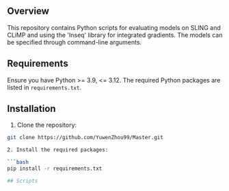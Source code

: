 ## Overview

This repository contains Python scripts for evaluating models on SLING and CLiMP and using the 'Inseq' library for integrated gradients. The models can be specified through command-line arguments.

## Requirements

Ensure you have Python >= 3.9, <= 3.12. The required Python packages are listed in `requirements.txt`.

## Installation

1. Clone the repository:

  ```bash
  git clone https://github.com/YuwenZhou99/Master.git

2. Install the required packages:

  ```bash
  pip install -r requirements.txt

## Scripts
